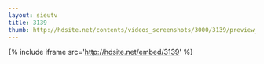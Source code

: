 ```yaml
---
layout: sieutv
title: 3139
thumb: http://hdsite.net/contents/videos_screenshots/3000/3139/preview_360p.mp4.jpg
---
```

{% include iframe src='http://hdsite.net/embed/3139' %}
 

